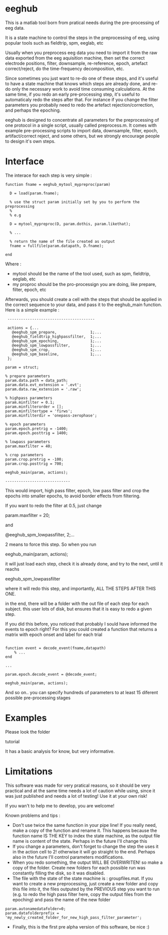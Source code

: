 # eeghub

This is a matlab tool born from pratical needs during the pre-processing of eeg data.

It is a state machine to control the steps in the preprocessing of eeg, using popular tools such as fieldtrip, spm, eeglab, etc

Usually when you preprocess eeg data you need to import it from the raw data exported from the eeg aquisition machine, then set the correct electrode positions, filter, downsample, re-reference, epoch, artefact correct/reject, do the time-frequency decomposition, etc.

Since sometimes you just want to re-do one of these steps, and it's useful to have a state machine that knows which steps are already done, and re-do only the necessary work to avoid time consuming calculations. At the same time, if you redo an early pre-processing step, it's useful to automaticaly redo the steps after that. For instance if you change the filter parameters you probabily need to redo the artefact rejection/correction, and perhaps the epoching.

eeghub is designed to concentrate all parameters for the preprocessing of one protocol in a single script, usually called preprocess.m. It comes with example pre-processing scripts to import data, downsample, filter, epoch, artifact/correct reject, and some others, but we strongly encourage people to design it's own steps.

# Interface

The interace for each step is very simple : 

```
function fname = eeghub_mytool_mypreproc(param)
  
  D = load(param.fname);

  % use the struct param initially set by you to perform the preprocessing
  % 
  % e.g 
  
  D = mytool_mypreproc(D, param.dothis, param.likethat);
  
  % ...
  
  % return the name of the file created as output
  fname = fullfile(param.datapath, D.fname);

end
```

Where :

- mytool should be the name of the tool used, such as spm, fieldtrip, eeglab, etc
- my proproc should be the pro-processign you are doing, like prepare, filter, epoch, etc 

Afterwards, you should create a cell with the steps that should be applied in the correct sequence to your data,
and pass it to the eeghub_main function. Here is a simple example :

```
 ---------------------------------------
 
 actions = {...
   @eeghub_spm_prepare,               1;...
   @eeghub_fieldtrip_highpassfilter,  1;...
   @eeghub_spm_epoching,              1;...
   @eeghub_spm_lowpassfilter,         1;...
   @eeghub_spm_crop,                  1;...
   @eeghub_spm_baseline,              1;...
 };
 
param = struct;

% prepare parameters
param.data.path = data_path;
param.data.evt_extension = '.evt';
param.data.raw_extension = '.raw';

% highpass parameters
param.minfilter = 0.1;
param.minfilterorder = [];
param.minfiltertype = 'firws';
param.minfilterdir = 'onepass-zerophase';

% epoch parameters
param.epoch.pretrig = -1400;
param.epoch.posttrig = 1400;

% lowpass parameters
param.maxfilter = 40;

% crop parameters
param.crop.pretrig = -100;
param.crop.posttrig = 700;

eeghub_main(param, actions);

-----------------------------
```

This would import, high pass filter, epoch, low pass filter and crop the epochs into smaller epochs, to avoid
border effects from filtering.

If you want to redo the filter at 0.5, just change

param.maxfilter = 20;

and 

@eeghub_spm_lowpassfilter,  2;...
  
2 means to force this step. So when you run 

eeghub_main(param, actions);

it will just load each step, check it is already done, and try to the next, until it reachs 

eeghub_spm_lowpassfilter

where it will redo this step, and importantly, ALL THE STEPS AFTER THIS ONE.

in the end, there will be a folder with the out file of each step for each subject.
this user lots of disk, but ensures that it is easy to redo a given step.

If you did this before, you noticed that probably I sould have informed the events to epoch right? 
For this you could created a function that returns a matrix with epoch onset and label for each trial

```

function event = decode_event(fname,datapath)
    % ...
end

...

param.epoch.decode_event = @decode_event;

eeghub_main(param, actions);

```

And so on.. you can specify hundreds of parameters to at least 15 diferent possible pre-processing stages

# Examples

Please look the folder

tutorial 

It has a basic analysis for know, but very informative.

# Limitations

This software was made for very pratical reasons, so it should be very practical and at the same time needs a lot of caution while using, since it was just published and needs a lot of testing! Use it at your own risk!

If you wan't to help me to develop, you are welcome!

Known problems and tips :

- Don't use twice the same function in your pipe line! If you really need, make a copy of the function and rename it. This happens because the function name IS THE KEY to index the state machine, as the output file name is content of the state. Perhaps in the future I'll change this
- If you change a parameters, don't forget to change the step the uses it in the action cell to 2! otherwise it will go straight to the end. Perhaps also in the future I'll control parameters modifications.
- When you redo something, the output WILL BE OVERWRITEN! so make a copy of the folder. Create new folders for each possible run was constantly filling the disk, so it was disabled.
- The file with the state of the state machine is : groupfiles.mat. If you want to create a new preprocessing, just create a new folder and copy this file into it, the files outputed by the PREVIOUS step you want to run (e.g. to redo the high pass filter here, copy the output files from the epoching) and pass the name of the new folder

```
param.autonamedatafolder=0;
param.datafolderprefix = 'my_newly_created_folder_for_new_high_pass_filter_parameter';
```

- Finally, this is the first pre alpha version of this software, be nice :)
